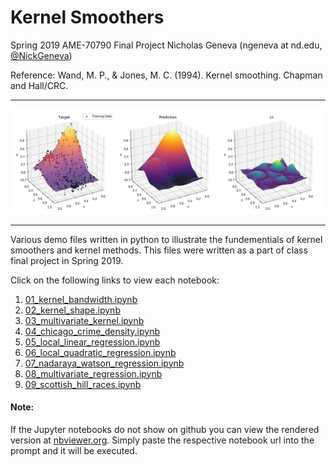 # Kernel Smoothers
Spring 2019 AME-70790 Final Project
Nicholas Geneva (ngeneva at nd.edu, [@NickGeneva](https://twitter.com/NickGeneva))

Reference: Wand, M. P., & Jones, M. C. (1994). Kernel smoothing. Chapman and Hall/CRC.
___
![multivariate_regression](figs/08_multivariate_regression.png)
___
Various demo files written in python to illustrate the fundementials of kernel smoothers and kernel methods. This files were written as a part of class final project in Spring 2019.

Click on the following links to view each notebook:
1. [01_kernel_bandwidth.ipynb](https://nbviewer.jupyter.org/github/AbsoluteStratos/kernel_smoothers/blob/master/01_kernel_bandwidth.ipynb)
2. [02_kernel_shape.ipynb](https://nbviewer.jupyter.org/github/AbsoluteStratos/kernel_smoothers/blob/master/02_kernel_shape.ipynb)
3. [03_multivariate_kernel.ipynb](https://nbviewer.jupyter.org/github/AbsoluteStratos/kernel_smoothers/blob/master/03_multivariate_kernel.ipynb)
4. [04_chicago_crime_density.ipynb](https://nbviewer.jupyter.org/github/AbsoluteStratos/kernel_smoothers/blob/master/04_chicago_crime_density.ipynb)
5. [05_local_linear_regression.ipynb](https://nbviewer.jupyter.org/github/AbsoluteStratos/kernel_smoothers/blob/master/05_local_linear_regression.ipynb)
6. [06_local_quadratic_regression.ipynb](https://nbviewer.jupyter.org/github/AbsoluteStratos/kernel_smoothers/blob/master/06_local_quadratic_regression.ipynb)
7. [07_nadaraya_watson_regression.ipynb](https://nbviewer.jupyter.org/github/AbsoluteStratos/kernel_smoothers/blob/master/07_nadaraya_watson_regression.ipynb)
8. [08_multivariate_regression.ipynb](https://nbviewer.jupyter.org/github/AbsoluteStratos/kernel_smoothers/blob/master/08_multivariate_regression.ipynb)
9. [09_scottish_hill_races.ipynb](https://nbviewer.jupyter.org/github/AbsoluteStratos/kernel_smoothers/blob/master/09_scottish_hill_races.ipynb)

#### Note:
If the Jupyter notebooks do not show on github you can view the rendered version at [nbviewer.org](https://nbviewer.jupyter.org/). Simply paste the respective notebook url into the prompt and it will be executed.